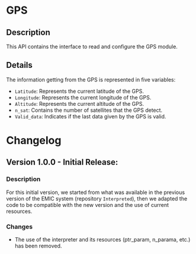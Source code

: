# GPS 
## Description
This API contains the interface to read and configure the GPS module.

## Details
The information getting from the GPS is represented in five variables:
- `Latitude`: Represents the current latitude of the GPS.
- `Longitude`: Represents the current longitude of the GPS.
- `Altitude`: Represents the current altitude of the GPS.
- `n_sat`: Contains the number of satellites that the GPS detect.
- `Valid_data`: Indicates if the last data given by the GPS is valid.

# Changelog

## Version 1.0.0 - Initial Release:
### Description
For this initial version, we started from what was available in the previous version of the EMIC system (repository `Interpreted`), then we adapted the code to be compatible with the new version and the use of current resources.

### Changes
- The use of the interpreter and its resources (ptr_param, n_parama, etc.) has been removed.
  
